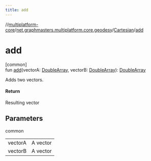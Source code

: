 ```yaml
---
title: add
---
```

//[multiplatform-core](../../../index.html)/[net.graphmasters.multiplatform.core.geodesy](../index.html)/[Cartesian](index.html)/[add](add.html)



# add



[common]\
fun [add](add.html)(vectorA: [DoubleArray](https://kotlinlang.org/api/latest/jvm/stdlib/kotlin/-double-array/index.html), vectorB: [DoubleArray](https://kotlinlang.org/api/latest/jvm/stdlib/kotlin/-double-array/index.html)): [DoubleArray](https://kotlinlang.org/api/latest/jvm/stdlib/kotlin/-double-array/index.html)



Adds two vectors.



#### Return



Resulting vector



## Parameters


common

| | |
|---|---|
| vectorA | A vector |
| vectorB | A vector |




